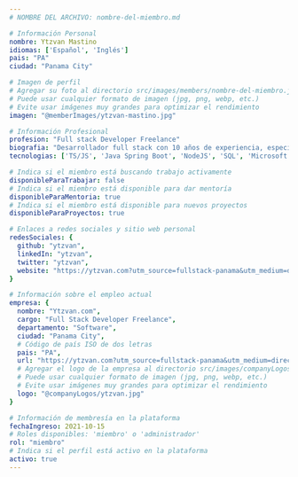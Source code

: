 ```yaml
---
# NOMBRE DEL ARCHIVO: nombre-del-miembro.md

# Información Personal
nombre: Ytzvan Mastino
idiomas: ['Español', 'Inglés']
pais: "PA"
ciudad: "Panama City"

# Imagen de perfil
# Agregar su foto al directorio src/images/members/nombre-del-miembro.jpg
# Puede usar cualquier formato de imagen (jpg, png, webp, etc.)
# Evite usar imágenes muy grandes para optimizar el rendimiento
imagen: "@memberImages/ytzvan-mastino.jpg"

# Información Profesional
profesion: "Full stack Developer Freelance"
biografia: "Desarrollador full stack con 10 años de experiencia, especializado en crear plataformas en línea escalables desde cero e integrar sistemas de alto rendimiento y alta disponibilidad. Con amplia experiencia trabajando tanto en startups como en entornos enterprise, aporto soluciones adaptadas a las necesidades de cada negocio. He integrado medios de pago como Stripe, PayPal, BAC y PagueloFacil, optimizando procesos y mejorando la experiencia del usuario. Gracias a mi profundo entendimiento de negocios e industrias, diseño software estratégico con código eficiente, priorizando velocidad, escalabilidad y objetivos empresariales. Domino tecnologías como TypeScript, Java Spring Boot, React, React Native, Kafka y Azure DevOps, ofreciendo soluciones robustas y de alto impacto."
tecnologias: ['TS/JS', 'Java Spring Boot', 'NodeJS', 'SQL', 'Microsoft Azure', 'No-SQL', 'Amazon Web Services', 'Mobile Development'] # opcional

# Indica si el miembro está buscando trabajo activamente
disponibleParaTrabajar: false
# Indica si el miembro está disponible para dar mentoría
disponibleParaMentoria: true
# Indica si el miembro está disponible para nuevos proyectos
disponibleParaProyectos: true

# Enlaces a redes sociales y sitio web personal
redesSociales: {
  github: "ytzvan",
  linkedIn: "ytzvan",
  twitter: "ytzvan",
  website: "https://ytzvan.com?utm_source=fullstack-panama&utm_medium=directory&utm_campaign=fullstack-directory&utm_id=xxxytzvan"
}

# Información sobre el empleo actual
empresa: {
  nombre: "Ytzvan.com",
  cargo: "Full Stack Developer Freelance",
  departamento: "Software",
  ciudad: "Panama City",
  # Código de país ISO de dos letras
  pais: "PA",
  url: "https://ytzvan.com?utm_source=fullstack-panama&utm_medium=directory&utm_campaign=fullstack-directory&utm_id=xxxytzvan",
  # Agregar el logo de la empresa al directorio src/images/companyLogos/nombre-de-la-empresa.jpg
  # Puede usar cualquier formato de imagen (jpg, png, webp, etc.)
  # Evite usar imágenes muy grandes para optimizar el rendimiento
  logo: "@companyLogos/ytzvan.jpg"
}

# Información de membresía en la plataforma
fechaIngreso: 2021-10-15
# Roles disponibles: 'miembro' o 'administrador'
rol: "miembro"
# Indica si el perfil está activo en la plataforma
activo: true
---
```

